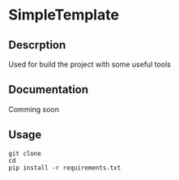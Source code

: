# SimpleTemplate
## Descrption 
Used for build the project with some useful tools

## Documentation 
Comming soon

## Usage 
```
git clone
cd 
pip install -r requirements.txt
```
